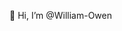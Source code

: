 👋 Hi, I’m @William-Owen

<!---
William-Owen/William-Owen is a ✨ special ✨ repository because its `README.md` (this file) appears on your GitHub profile.
You can click the Preview link to take a look at your changes.
--->
